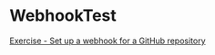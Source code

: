 # WebhookTest

[Exercise - Set up a webhook for a GitHub repository](https://docs.microsoft.com/nb-no/learn/modules/monitor-github-events-with-a-function-triggered-by-a-webhook/5-exercise-setup-webhook-for-github-repo)

